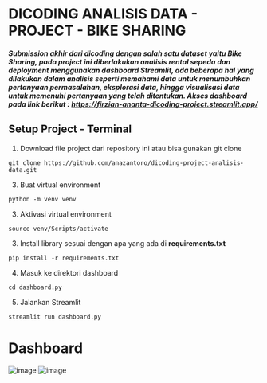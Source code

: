 # DICODING ANALISIS DATA - PROJECT - BIKE SHARING 
##### Submission akhir dari dicoding dengan salah satu dataset yaitu **Bike Sharing**, pada project ini diberlakukan analisis rental sepeda dan deployment menggunakan dashboard Streamlit, ada beberapa hal yang dilakukan dalam analisis seperti memahami data untuk menumbuhkan pertanyaan permasalahan, eksplorasi data, hingga visualisasi data untuk memenuhi pertanyaan yang telah ditentukan. Akses dashboard pada link berikut : https://firzian-ananta-dicoding-project.streamlit.app/

## Setup Project - Terminal
1. Download file project dari repository ini atau bisa gunakan git clone
  ```
  git clone https://github.com/anazantoro/dicoding-project-analisis-data.git
  ```
3. Buat virtual environment
  ```
  python -m venv venv
  ```
3. Aktivasi virtual environment
  ```
  source venv/Scripts/activate
  ```
3. Install library sesuai dengan apa yang ada di **requirements.txt**
  ```
  pip install -r requirements.txt
  ```
4. Masuk ke direktori dashboard
  ```
  cd dashboard.py
  ```
5. Jalankan Streamlit
  ```
  streamlit run dashboard.py
  ```

# Dashboard
![image](https://github.com/user-attachments/assets/9fa870c5-6cfa-45ea-bbfe-6ad971e1c98e)
![image](https://github.com/user-attachments/assets/4319561d-e60b-4260-99e8-06b51682f988)
